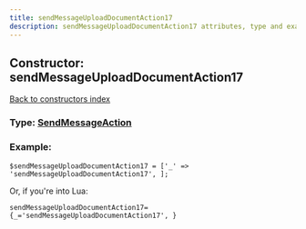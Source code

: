 ```yaml
---
title: sendMessageUploadDocumentAction17
description: sendMessageUploadDocumentAction17 attributes, type and example
---
```

## Constructor: sendMessageUploadDocumentAction17  
[Back to constructors index](index.md)






### Type: [SendMessageAction](../types/SendMessageAction.md)


### Example:

```
$sendMessageUploadDocumentAction17 = ['_' => 'sendMessageUploadDocumentAction17', ];
```  

Or, if you're into Lua:  


```
sendMessageUploadDocumentAction17={_='sendMessageUploadDocumentAction17', }

```


